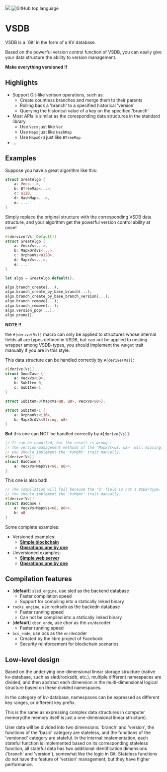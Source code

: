 ![](https://tokei.rs/b1/github/ccmlm/vsdb)
![GitHub top language](https://img.shields.io/github/languages/top/ccmlm/vsdb)

# VSDB

VSDB is a 'Git' in the form of a KV database.

Based on the powerful version control function of VSDB, you can easily give your data structure the ability to version management.

**Make everything versioned !!**

## Highlights

- Support Git-like verison operations, such as:
    - Create countless branches and merge them to their parents
    - Rolling back a 'branch' to a specified historical 'version'
    - Querying the historical value of a key on the specified 'branch'
- Most APIs is similar as the coresponding data structures in the standard library
    - Use `Vecx` just like `Vec`
    - Use `Mapx` just like `HashMap`
    - Use `MapxOrd` just like `BTreeMap`
- ...

## Examples

Suppose you have a great algorithm like this:

```rust
struct GreatAlgo {
    a: Vec<...>,
    b: BTreeMap<...>,
    c: u128,
    d: HashMap<...>,
    e: ...
}
```

Simply replace the original structure with the corresponding VSDB data structure,
and your algorithm get the powerful version control ability at once!

```rust
#[dervive(Vs, Default)]
struct GreatAlgo {
    a: VecxVs<...>,
    b: MapxOrdVs<...>,
    c: OrphanVs<u128>,
    d: MapxVs<...>,
    e: ...
}

let algo = GreatAlgo.default();

algo.branch_create(...);
algo.branch_create_by_base_branch(...);
algo.branch_create_by_base_branch_version(...);
algo.branch_remove(...);
algo.branch_remove(...);
algo.version_pop(...);
algo.prune();
```

**NOTE !!**

the `#[derive(Vs)]` macro can only be applied to structures
whose internal fields all are types defined in VSDB,
but can not be applied to nesting wrapper among VSDB-types,
you should implement the `VsMgmt` trait manually if you are in this style.

This data structure can be handled correctly by `#[derive(Vs)]`:

```rust
#[derive(Vs)]
struct GoodCase {
    a: VecxVs<u8>,
    b: SubItem-0,
    c: SubItem-1
}

struct SubItem-0(MapxVs<u8, u8>, VecxVs<u8>);

struct SubItem-1 {
    a: OrphanVs<i16>,
    b: MapxOrdVs<String, u8>
}
```

**But** this one can NOT be handled correctly by `#[derive(Vs)]`:

```rust
// It can be compiled, but the result is wrong !
// The version-management methods of the 'MapxVs<u8, u8>' will missing,
// you should implement the 'VsMgmt' trait manually.
#[derive(Vs)]
struct BadCase {
    a: VecxVs<MapxVs<u8, u8>>,
}
```

This one is also bad!

```rust
// The compilation will fail because the 'b' field is not a VSDB-type.
// You should implement the 'VsMgmt' trait manually.
#[derive(Vs)]
struct BadCase {
    a: VecxVs<MapxVs<u8, u8>>,
    b: u8
}
```

Some complete examples:

- Versioned examples:
    - [**Simple blockchain**](examples/blockchain_state.rs)
    - [**Operations one by one**](src/versioned/mapx_raw/test.rs)
- Unversioned examples:
    - [**Simple web server**](examples/web_server.rs)
    - [**Operations one by one**](src/basic/mapx/test.rs)

## Compilation features

- [**default**] `sled_engine`, use sled as the backend database
    - Faster compilation speed
    - Support for compiling into a statically linked binary
- `rocks_engine`, use rocksdb as the backedn database
    - Faster running speed
    - Can not be compiled into a statically linked binary
- [**default**] `cbor_ende`, use cbor as the `en/de`coder
    - Faster running speed
- `bcs_ende`, use bcs as the `en/de`coder
    - Created by the libre project of Facebook
    - Security reinforcement for blockchain scenarios

## Low-level design

Based on the underlying one-dimensional linear storage structure (native kv-database, such as sled/rocksdb, etc.), multiple different namespaces are divided, and then abstract each dimension in the multi-dimensional logical structure based on these divided namespaces.

In the category of kv-database, namespaces can be expressed as different key ranges, or different key prefix.

This is the same as expressing complex data structures in computer memory(the memory itself is just a one-dimensional linear structure).

User data will be divided into two dimensions: 'branch' and 'version', the functions of the 'basic' category are stateless, and the functions of the 'versioned' category are stateful. In the internal implementation, each stateful function is implemented based on its corresponding stateless function,
all stateful data has two additional identification dimensions ('branch' and 'version'), somewhat like the logic in Git. Stateless functions do not have the feature of 'version' management, but they have higher performance.

